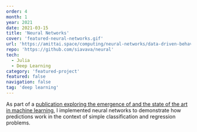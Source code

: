 ```yaml
---
order: 4
month: 1
year: 2021
date: 2021-03-15
title: 'Neural Networks'
cover: 'featured-neural-networks.gif'
url: 'https://amittai.space/computing/neural-networks/data-driven-behavior-change'
repo: 'https://github.com/siavava/neural'
tech:
  - Julia
  - Deep Learning
category: 'featured-project'
featured: false
navigation: false
tag: 'deep learning'
---
```


As part of a
[publication exploring the emergence of and the state of the art in machine learning][publication],
I implemented neural networks to demonstrate
how predictions work in the context of simple classification
and regression problems.

[publication]: https://amittai.space/computing/neural-networks/data-driven-behavior-change
